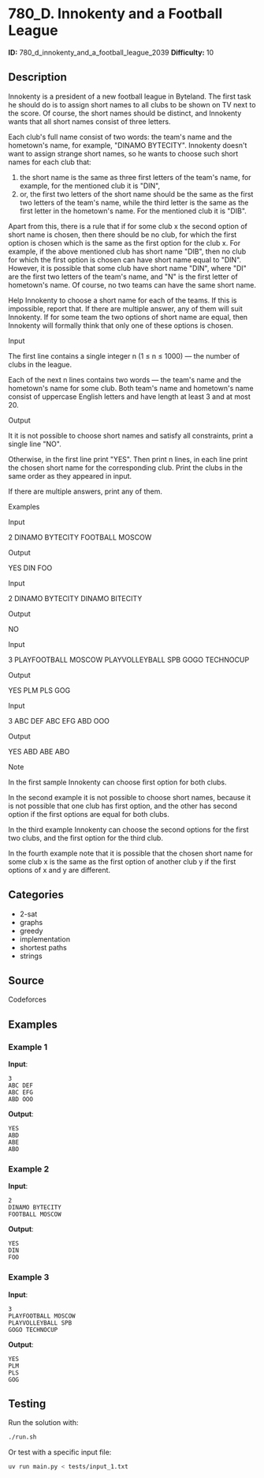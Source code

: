# 780_D. Innokenty and a Football League

**ID:** 780_d_innokenty_and_a_football_league_2039
**Difficulty:** 10

## Description

Innokenty is a president of a new football league in Byteland. The first task he should do is to assign short names to all clubs to be shown on TV next to the score. Of course, the short names should be distinct, and Innokenty wants that all short names consist of three letters.

Each club's full name consist of two words: the team's name and the hometown's name, for example, "DINAMO BYTECITY". Innokenty doesn't want to assign strange short names, so he wants to choose such short names for each club that:

  1. the short name is the same as three first letters of the team's name, for example, for the mentioned club it is "DIN",
  2. or, the first two letters of the short name should be the same as the first two letters of the team's name, while the third letter is the same as the first letter in the hometown's name. For the mentioned club it is "DIB".



Apart from this, there is a rule that if for some club x the second option of short name is chosen, then there should be no club, for which the first option is chosen which is the same as the first option for the club x. For example, if the above mentioned club has short name "DIB", then no club for which the first option is chosen can have short name equal to "DIN". However, it is possible that some club have short name "DIN", where "DI" are the first two letters of the team's name, and "N" is the first letter of hometown's name. Of course, no two teams can have the same short name.

Help Innokenty to choose a short name for each of the teams. If this is impossible, report that. If there are multiple answer, any of them will suit Innokenty. If for some team the two options of short name are equal, then Innokenty will formally think that only one of these options is chosen.

Input

The first line contains a single integer n (1 ≤ n ≤ 1000) — the number of clubs in the league.

Each of the next n lines contains two words — the team's name and the hometown's name for some club. Both team's name and hometown's name consist of uppercase English letters and have length at least 3 and at most 20.

Output

It it is not possible to choose short names and satisfy all constraints, print a single line "NO".

Otherwise, in the first line print "YES". Then print n lines, in each line print the chosen short name for the corresponding club. Print the clubs in the same order as they appeared in input.

If there are multiple answers, print any of them.

Examples

Input

2
DINAMO BYTECITY
FOOTBALL MOSCOW


Output

YES
DIN
FOO


Input

2
DINAMO BYTECITY
DINAMO BITECITY


Output

NO


Input

3
PLAYFOOTBALL MOSCOW
PLAYVOLLEYBALL SPB
GOGO TECHNOCUP


Output

YES
PLM
PLS
GOG


Input

3
ABC DEF
ABC EFG
ABD OOO


Output

YES
ABD
ABE
ABO

Note

In the first sample Innokenty can choose first option for both clubs.

In the second example it is not possible to choose short names, because it is not possible that one club has first option, and the other has second option if the first options are equal for both clubs.

In the third example Innokenty can choose the second options for the first two clubs, and the first option for the third club.

In the fourth example note that it is possible that the chosen short name for some club x is the same as the first option of another club y if the first options of x and y are different.

## Categories

- 2-sat
- graphs
- greedy
- implementation
- shortest paths
- strings

## Source

Codeforces

## Examples

### Example 1

**Input**:
```
3
ABC DEF
ABC EFG
ABD OOO
```

**Output**:
```
YES
ABD
ABE
ABO
```

### Example 2

**Input**:
```
2
DINAMO BYTECITY
FOOTBALL MOSCOW
```

**Output**:
```
YES
DIN
FOO
```

### Example 3

**Input**:
```
3
PLAYFOOTBALL MOSCOW
PLAYVOLLEYBALL SPB
GOGO TECHNOCUP
```

**Output**:
```
YES
PLM
PLS
GOG
```


## Testing

Run the solution with:

```bash
./run.sh
```

Or test with a specific input file:

```bash
uv run main.py < tests/input_1.txt
```
